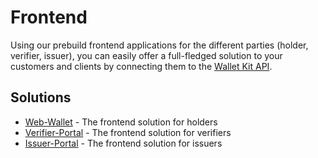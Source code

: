 # Frontend

Using our prebuild frontend applications for the different parties (holder, verifier, issuer), you can easily offer a 
full-fledged solution to your customers and clients by connecting them to the
[Wallet Kit API](/getting-started/rest-apis/readme.md).

## Solutions

* [Web-Wallet](web-wallet/readme.md) - The frontend solution for holders
* [Verifier-Portal](https://github.com/walt-id/waltid-verifier-portal) - The frontend solution for verifiers
* [Issuer-Portal](https://github.com/walt-id/waltid-issuer-portal) - The frontend solution for issuers

